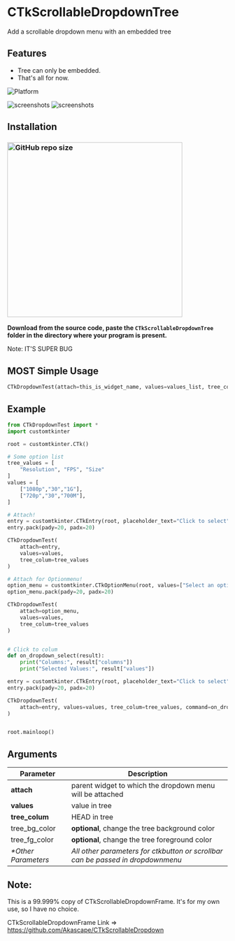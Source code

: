 # CTkScrollableDropdownTree
Add a scrollable dropdown menu with an embedded tree

## Features
- Tree can only be embedded.
- That's all for now.

![Platform](https://img.shields.io/powershellgallery/p/Pester?color=blue)

![screenshots](https://github.com/user-attachments/assets/025ec723-92b6-4f18-b204-2efbcb70717b)
![screenshots](https://github.com/user-attachments/assets/fae8d5c6-b197-49ba-8ea1-6fe9060c69fe)


## Installation
### [<img alt="GitHub repo size" src="https://img.shields.io/github/repo-size/NyaShinn1204/CTkScrollableDropdownTree?&color=white&label=Download%20Source%20Code&logo=Python&logoColor=yellow&style=for-the-badge"  width="400">](https://github.com/NyaShinn1204/CTkScrollableDropdownTree/archive/refs/heads/main.zip)

**Download from the source code, paste the `CTkScrollableDropdownTree` folder in the directory where your program is present.**

Note: IT'S SUPER BUG

## MOST Simple Usage
```python
CTkDropdownTest(attach=this_is_widget_name, values=values_list, tree_colum=tree_values_list)
```

## Example
```python
from CTkDropdownTest import *
import customtkinter

root = customtkinter.CTk()

# Some option list
tree_values = [
    "Resolution", "FPS", "Size"
]
values = [
    ["1080p","30","1G"],
    ["720p","30","700M"],
]

# Attach! 
entry = customtkinter.CTkEntry(root, placeholder_text="Click to select")
entry.pack(pady=20, padx=20)

CTkDropdownTest(
    attach=entry,
    values=values,
    tree_colum=tree_values
)

# Attach for Optionmenu!
option_menu = customtkinter.CTkOptionMenu(root, values=["Select an option"])
option_menu.pack(pady=20, padx=20)

CTkDropdownTest(
    attach=option_menu,
    values=values,
    tree_colum=tree_values
)


# Click to colum
def on_dropdown_select(result):
    print("Columns:", result["columns"])
    print("Selected Values:", result["values"])

entry = customtkinter.CTkEntry(root, placeholder_text="Click to select")
entry.pack(pady=20, padx=20)

CTkDropdownTest(
    attach=entry, values=values, tree_colum=tree_values, command=on_dropdown_select
)


root.mainloop()
```

## Arguments
| Parameter | Description |
|-----------| ------------|
| **attach** | parent widget to which the dropdown menu will be attached  |
| **values** | value in tree  |
| **tree_colum** | HEAD in tree |
| tree_bg_color | **optional**, change the tree background color |
| tree_fg_color | **optional**, change the tree foreground color |
| _*Other Parameters_ | _All other parameters for ctkbutton or scrollbar can be passed in dropdownmenu_ |

## Note:
This is a 99.999% copy of CTkScrollableDropdownFrame. It's for my own use, so I have no choice.

CTkScrollableDropdownFrame Link => https://github.com/Akascape/CTkScrollableDropdown
